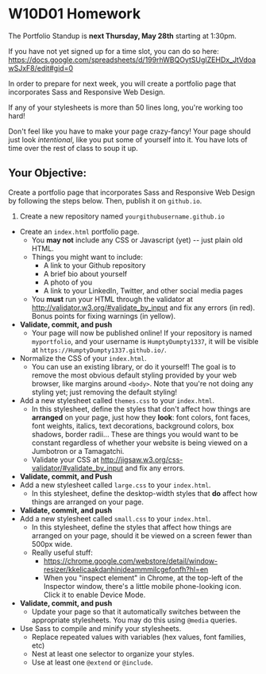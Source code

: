 # W10D01 Homework

The Portfolio Standup is **next Thursday, May 28th** starting at 1:30pm.

If you have not yet signed up for a time slot, you can do so here: <https://docs.google.com/spreadsheets/d/199rhWBQOytSUgIZEHDx_JtVdoawSJxF8/edit#gid=0>

In order to prepare for next week, you will create a portfolio page that incorporates Sass and Responsive Web Design.

If any of your stylesheets is more than 50 lines long, you're working too hard!

Don't feel like you have to make your page crazy-fancy! Your page should just look *intentional*, like you put some of yourself into it. You have lots of time over the rest of class to soup it up.

## Your Objective:

Create a portfolio page that incorporates Sass and Responsive Web Design by following the steps below. Then, publish it on `github.io`.

1. Create a new repository named `yourgithubusername.github.io`
- Create an `index.html` portfolio page.
  - You **may not** include any CSS or Javascript (yet) -- just plain old HTML.
  - Things you might want to include:
    - A link to your Github repository
    - A brief bio about yourself
    - A photo of you
    - A link to your LinkedIn, Twitter, and other social media pages
  - You **must** run your HTML through the validator at <http://validator.w3.org/#validate_by_input> and fix any errors (in red). Bonus points for fixing warnings (in yellow).
- **Validate, commit, and push**
  - Your page will now be published online! If your repository is named `myportfolio`, and your username is `HumptyDumpty1337`, it will be visible at `https://HumptyDumpty1337.github.io/`.
- Normalize the CSS of your `index.html`.
  - You can use an existing library, or do it yourself! The goal is to remove the most obvious default styling provided by your web browser, like margins around `<body>`. Note that you're not doing any styling yet; just removing the default styling!
- Add a new stylesheet called `themes.css` to your `index.html`.
  - In this stylesheet, define the styles that don't affect how things are **arranged** on your page, just how they **look**: font colors, font faces, font weights, italics, text decorations, background colors, box shadows, border radii... These are things you would want to be constant regardless of whether your website is being viewed on a Jumbotron or a Tamagatchi.
  - Validate your CSS at <http://jigsaw.w3.org/css-validator/#validate_by_input> and fix any errors.
- **Validate, commit, and Push**
- Add a new stylesheet called `large.css` to your `index.html`.
  - In this stylesheet, define the desktop-width styles that **do** affect how things are arranged on your page.
- **Validate, commit, and push**
- Add a new stylesheet called `small.css` to your `index.html`.
  - In this stylesheet, define the styles that affect how things are arranged on your page, should it be viewed on a screen fewer than 500px wide.
  - Really useful stuff:
    - <https://chrome.google.com/webstore/detail/window-resizer/kkelicaakdanhinjdeammmilcgefonfh?hl=en>
    - When you "inspect element" in Chrome, at the top-left of the Inspector window, there's a little mobile phone-looking icon. Click it to enable Device Mode.
- **Validate, commit, and push**
  - Update your page so that it automatically switches between the appropriate stylesheets. You may do this using `@media` queries.
- Use Sass to compile and minify your stylesheets.
  - Replace repeated values with variables (hex values, font families, etc)
  - Nest at least one selector to organize your styles.
  - Use at least one `@extend` or `@include`.

